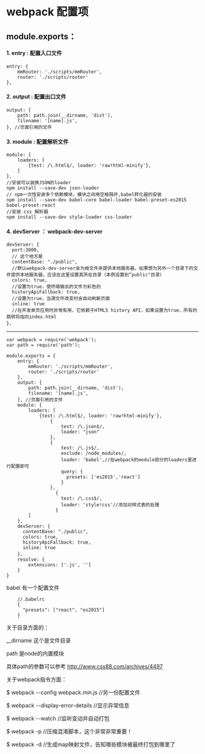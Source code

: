 # webpack 配置项

## module.exports：
#### 1. entry : 配置入口文件
    entry: {
        mmRouter: './scripts/mmRouter',
        router: './scripts/router'
    },
#### 2. output : 配置出口文件
    output: {
        path: path.join(__dirname, 'dist'),
        filename: '[name].js',
    }, //页面引用的文件
#### 3. module : 配置解析文件
    module: {
        loaders: [
            {test: /\.html$/, loader: 'raw!html-minify'},
        ]
    },
    //安装可以装换JSON的loader
    npm install --save-dev json-loader
    // npm一次性安装多个依赖模块，模块之间用空格隔开,babel转化器的安装
    npm install --save-dev babel-core babel-loader babel-preset-es2015 babel-preset-react
    //安装 css 解析器
    npm install --save-dev style-loader css-loader
#### 4. devServer ： webpack-dev-server
    devServer: {
      port:3000,
      // 这个地方是
      contentBase: "./public",
      //默认webpack-dev-server会为根文件夹提供本地服务器，如果想为另外一个目录下的文件提供本地服务器，应该在这里设置其所在目录（本例设置到“public"目录）
      colors: true,
      //设置为true，使终端输出的文件为彩色的
      historyApiFallback: true,
      //设置为true，当源文件改变时会自动刷新页面
      inline: true
      //在开发单页应用时非常有用，它依赖于HTML5 history API，如果设置为true，所有的跳转将指向index.html
    }，
---

```
var webpack = require('webpack');
var path = require('path');

module.exports = {
    entry: {
        mmRouter: './scripts/mmRouter',
        router: './scripts/router'
    },
    output: {
        path: path.join(__dirname, 'dist'),
        filename: '[name].js',
    }, //页面引用的文件
    module: {
        loaders: [
            {test: /\.html$/, loader: 'raw!html-minify'},
                {
                    test: /\.json$/,
                    loader: "json"
                },
                {
                    test: /\.js$/,
                    exclude: /node_modules/,
                    loader: 'babel',//在webpack的module部分的loaders里进行配置即可
                    query: {
                      presets: ['es2015','react']
                    }
                },
                  {
                    test: /\.css$/,
                    loader: 'style!css'//添加对样式表的处理
                  }
        ]
    },
    devServer: {
      contentBase: "./public",
      colors: true,
      historyApiFallback: true,
      inline: true
    }，
    resolve: {
        extensions: ['.js', '']
    }
}

```
babel 有一个配置文件
```
    //.babelrc
    {
      "presets": ["react", "es2015"]
    }
```
关于目录方面的：

__dirname 这个是文件目录

path 是node的内置模块

具体path的参数可以参考 http://www.css88.com/archives/4497

关于webpack指令方面：

$ webpack --config webpack.min.js //另一份配置文件

$ webpack --display-error-details //显示异常信息

$ webpack --watch   //监听变动并自动打包
 
$ webpack -p    //压缩混淆脚本，这个非常非常重要！
 
$ webpack -d    //生成map映射文件，告知哪些模块被最终打包到哪里了
